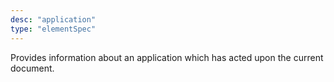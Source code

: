 ```yaml
---
desc: "application"
type: "elementSpec"
---
```


Provides information about an application which has acted upon the current
document.